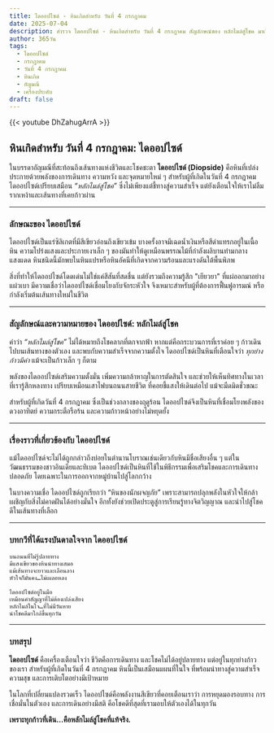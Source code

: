 ```yaml
---
title: ไดออปไซด์ - หินเกิดสำหรับ วันที่ 4 กรกฎาคม
date: 2025-07-04
description: สำรวจ ไดออปไซด์ - หินเกิดสำหรับ วันที่ 4 กรกฎาคม สัญลักษณ์ของ หลักไมล์สู่โชค มาเรียนรู้ความหมายลึกซึ้งของหินพิเศษนี้
author: 365วัน
tags:
  - ไดออปไซด์
  - กรกฎาคม
  - วันที่ 4 กรกฎาคม
  - หินเกิด
  - อัญมณี
  - เครื่องประดับ
draft: false
---
```


{{< youtube DhZahugArrA >}}

## หินเกิดสำหรับ วันที่ 4 กรกฎาคม: ไดออปไซด์

ในบรรดาอัญมณีที่สะท้อนถึงเส้นทางแห่งชีวิตและโชคชะตา **ไดออปไซด์ (Diopside)** คือหินที่เปล่งประกายด้วยพลังของการเดินทาง ความหวัง และจุดหมายใหม่ ๆ สำหรับผู้ที่เกิดในวันที่ 4 กรกฎาคม ไดออปไซด์เปรียบเสมือน _“หลักไมล์สู่โชค”_ ซึ่งไม่เพียงแต่ชี้ทางสู่ความสำเร็จ แต่ยังเตือนใจให้เราไม่ลืมรากเหง้าและเส้นทางที่เคยก้าวผ่าน

---

### ลักษณะของ ไดออปไซด์

ไดออปไซด์เป็นแร่ซิลิเกตที่มีสีเขียวอ่อนถึงเขียวเข้ม บางครั้งอาจมีเฉดน้ำเงินหรือสีดำแทรกอยู่ในเนื้อหิน ความโปร่งแสงและประกายเงาเล็ก ๆ ของมันทำให้ดูเหมือนพรรณไม้ที่กำลังผลิบานท่ามกลางแสงแดด หินชนิดนี้มักพบในหินแปรหรือหินอัคนีที่เกิดจากความร้อนและแรงดันใต้พื้นพิภพ

สิ่งที่ทำให้ไดออปไซด์โดดเด่นไม่ใช่แค่สีสันที่สดชื่น แต่ยังรวมถึงความรู้สึก "เยียวยา" ที่แผ่ออกมาอย่างแผ่วเบา มีความเชื่อว่าไดออปไซด์เชื่อมโยงกับจักระหัวใจ จึงเหมาะสำหรับผู้ที่ต้องการฟื้นฟูอารมณ์ หรือกำลังเริ่มต้นเส้นทางใหม่ในชีวิต

---

### สัญลักษณ์และความหมายของ ไดออปไซด์: หลักไมล์สู่โชค

คำว่า _“หลักไมล์สู่โชค”_ ไม่ได้หมายถึงโชคลาภที่ตกจากฟ้า หากแต่คือกระบวนการที่เราค่อย ๆ ก้าวเดินไปบนเส้นทางของตัวเอง และพบกับความสำเร็จจากความตั้งใจ ไดออปไซด์เป็นหินที่เตือนใจว่า _ทุกย่างก้าวมีค่า_ แม้จะเป็นก้าวเล็ก ๆ ก็ตาม

พลังของไดออปไซด์เสริมความตั้งมั่น เพิ่มความกล้าหาญในการตัดสินใจ และช่วยให้เห็นทิศทางในเวลาที่เรารู้สึกหลงทาง เปรียบเหมือนเสาไฟบนถนนสายชีวิต ที่คอยชี้แสงให้เดินต่อไป แม้จะมืดมิดชั่วขณะ

สำหรับผู้ที่เกิดวันที่ 4 กรกฎาคม ซึ่งเป็นช่วงกลางของฤดูร้อน ไดออปไซด์จึงเป็นหินที่เชื่อมโยงพลังของดวงอาทิตย์ ความกระตือรือร้น และความก้าวหน้าอย่างไม่หยุดยั้ง

---

### เรื่องราวที่เกี่ยวข้องกับ ไดออปไซด์

แม้ไดออปไซด์จะไม่ได้ถูกกล่าวถึงบ่อยในตำนานโบราณเช่นเดียวกับหินมีชื่อเสียงอื่น ๆ แต่ในวัฒนธรรมของชาวอินเดียและทิเบต ไดออปไซด์เป็นหินที่ใช้ในพิธีกรรมเพื่อเสริมโชคและการเดินทางปลอดภัย โดยเฉพาะในการออกจากหมู่บ้านไปสู่โลกกว้าง

ในบางความเชื่อ ไดออปไซด์ถูกเรียกว่า “หินของนักผจญภัย” เพราะสามารถปลุกพลังในหัวใจให้กล้าเผชิญกับสิ่งไม่คาดฝันได้อย่างมั่นใจ อีกทั้งยังช่วยเปิดประตูสู่การเรียนรู้ทางจิตวิญญาณ และนำไปสู่โชคดีในเส้นทางที่เลือก

---

### บทกวีที่ได้แรงบันดาลใจจาก ไดออปไซด์

```
บนถนนที่ไม่รู้ปลายทาง  
มีแสงเขียวของหินนำทางเสมอ  
แม้เส้นทางจะยาวและเลือนลาง  
หัวใจก็มั่นคง…ไม่เผลอหลง

ไดออปไซด์อยู่ในมือ  
เหมือนคำสัญญาที่ไม่ต้องเปล่งเสียง  
หลักไมล์ในใจ…ที่ไม่มีวันหาย  
นำโชคดีมาใกล้ขึ้นทุกวัน
```

---

### บทสรุป

**ไดออปไซด์** คือเครื่องเตือนใจว่า ชีวิตคือการเดินทาง และโชคไม่ได้อยู่ปลายทาง แต่อยู่ในทุกย่างก้าวของเรา สำหรับผู้ที่เกิดในวันที่ 4 กรกฎาคม หินนี้เป็นเสมือนแผนที่ในใจ ที่พร้อมนำทางสู่ความสำเร็จ ความสุข และการเติบโตอย่างมีเป้าหมาย

ในโลกที่เปลี่ยนแปลงรวดเร็ว ไดออปไซด์คือพลังงานสีเขียวที่คอยเตือนเราว่า การหยุดมองรอบทาง การเชื่อมั่นในตัวเอง และการเดินอย่างมีสติ คือโชคดีที่สุดที่เรามอบให้ตัวเองได้ในทุกวัน

**เพราะทุกก้าวที่เดิน…คือหลักไมล์สู่โชคที่แท้จริง.**